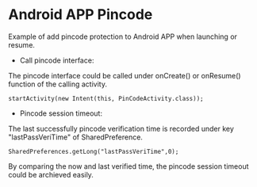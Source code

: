 # Android APP Pincode
Example of add pincode protection to Android APP when launching or resume.


- Call pincode interface:

The pincode interface could be called under onCreate() or onResume() function of the calling activity.
```
startActivity(new Intent(this, PinCodeActivity.class));
```


- Pincode session timeout:

The last successfully pincode verification time is recorded under key "lastPassVeriTime" of SharedPreference.
```
SharedPreferences.getLong("lastPassVeriTime",0);
```
By comparing the now and last verified time, the pincode session timeout could be archieved easily.
